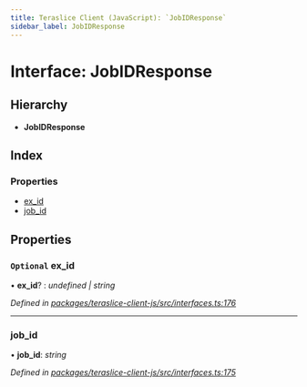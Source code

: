 ```yaml
---
title: Teraslice Client (JavaScript): `JobIDResponse`
sidebar_label: JobIDResponse
---
```


# Interface: JobIDResponse

## Hierarchy

* **JobIDResponse**

## Index

### Properties

* [ex_id](jobidresponse.md#optional-ex_id)
* [job_id](jobidresponse.md#job_id)

## Properties

### `Optional` ex_id

• **ex_id**? : *undefined | string*

*Defined in [packages/teraslice-client-js/src/interfaces.ts:176](https://github.com/terascope/teraslice/blob/653cf7530/packages/teraslice-client-js/src/interfaces.ts#L176)*

___

###  job_id

• **job_id**: *string*

*Defined in [packages/teraslice-client-js/src/interfaces.ts:175](https://github.com/terascope/teraslice/blob/653cf7530/packages/teraslice-client-js/src/interfaces.ts#L175)*
